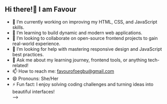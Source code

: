 ## Hi there!👋 I am Favour

- 🔭 I’m currently working on improving my HTML, CSS, and JavaScript skills.  
- 🌱 I’m learning to build dynamic and modern web applications.  
- 👯 I’m looking to collaborate on open-source frontend projects to gain real-world experience.  
- 🤔 I’m looking for help with mastering responsive design and JavaScript best practices.  
- 💬 Ask me about my learning journey, frontend tools, or anything tech-related!  
- 📫 How to reach me: favourofoegbu@gmail.com  
- 😄 Pronouns: She/Her
- ⚡ Fun fact: I enjoy solving coding challenges and turning ideas into beautiful interfaces!  
-->
